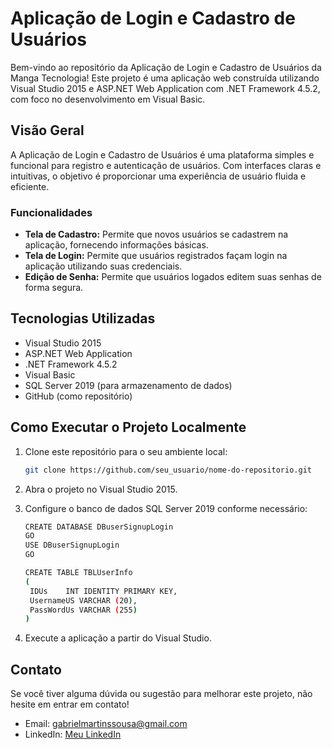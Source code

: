 # Aplicação de Login e Cadastro de Usuários

Bem-vindo ao repositório da Aplicação de Login e Cadastro de Usuários da Manga Tecnologia! Este projeto é uma aplicação web construída utilizando Visual Studio 2015 e ASP.NET Web Application com .NET Framework 4.5.2, com foco no desenvolvimento em Visual Basic.

## Visão Geral

A Aplicação de Login e Cadastro de Usuários é uma plataforma simples e funcional para registro e autenticação de usuários. Com interfaces claras e intuitivas, o objetivo é proporcionar uma experiência de usuário fluida e eficiente.

### Funcionalidades

- **Tela de Cadastro:** Permite que novos usuários se cadastrem na aplicação, fornecendo informações básicas.
- **Tela de Login:** Permite que usuários registrados façam login na aplicação utilizando suas credenciais.
- **Edição de Senha:** Permite que usuários logados editem suas senhas de forma segura.

## Tecnologias Utilizadas

- Visual Studio 2015
- ASP.NET Web Application
- .NET Framework 4.5.2
- Visual Basic
- SQL Server 2019 (para armazenamento de dados)
- GitHub (como repositório)

## Como Executar o Projeto Localmente

1. Clone este repositório para o seu ambiente local:

   ```bash
   git clone https://github.com/seu_usuario/nome-do-repositorio.git
   ```

2. Abra o projeto no Visual Studio 2015.
3. Configure o banco de dados SQL Server 2019 conforme necessário:

   ```bash
   CREATE DATABASE DBuserSignupLogin
   GO
   USE DBuserSignupLogin
   GO
   
   CREATE TABLE TBLUserInfo
   (
   	IDUs	INT IDENTITY PRIMARY KEY,
   	UsernameUS VARCHAR (20),
   	PassWordUs VARCHAR (255)
   )
   ```

5. Execute a aplicação a partir do Visual Studio.

## Contato

Se você tiver alguma dúvida ou sugestão para melhorar este projeto, não hesite em entrar em contato!

- Email: gabrielmartinssousa@gmail.com
- LinkedIn: [Meu LinkedIn](https://www.linkedin.com/in/gabriel-martins-3b76b122a/)
